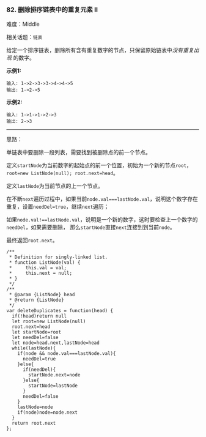 ### 82. 删除排序链表中的重复元素 II

难度：Middle

相关话题：`链表`

给定一个排序链表，删除所有含有重复数字的节点，只保留原始链表中*没有重复出现* 的数字。



**示例1:** 



```
输入: 1->2->3->3->4->4->5
输出: 1->2->5
```


**示例2:** 



```
输入: 1->1->1->2->3
输出: 2->3
```



-----

思路：

单链表中要删除一段列表，需要找到被删除点的前一个节点。

定义`startNode`为当前数字的起始点的前一个位置，初始为一个新的节点`root`，`root=new ListNode(null); root.next=head`。

定义`lastNode`为当前节点的上一个节点。

在不断`next`遍历过程中，如果当前`node.val===lastNode.val`，说明这个数字存在重复，设置`needDel=true`，继续`next`遍历；

如果`node.val!==lastNode.val`，说明是一个新的数字，这时要检查上一个数字的`needDel`，如果需要删除，
那么`startNode`直接`next`连接到到当前`node`。

最终返回`root.next`。

```
/**
 * Definition for singly-linked list.
 * function ListNode(val) {
 *     this.val = val;
 *     this.next = null;
 * }
 */
/**
 * @param {ListNode} head
 * @return {ListNode}
 */
var deleteDuplicates = function(head) {
  if(!head)return null
  let root=new ListNode(null)
  root.next=head
  let startNode=root
  let needDel=false
  let node=head.next,lastNode=head
  while(lastNode){
    if(node && node.val===lastNode.val){
      needDel=true
    }else{
      if(needDel){
        startNode.next=node
      }else{
        startNode=lastNode
      }
      needDel=false
    }
    lastNode=node
    if(node)node=node.next
  }
  return root.next
};
```

